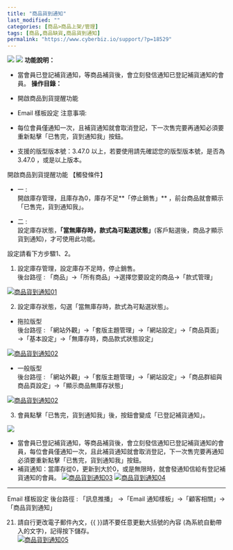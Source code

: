 ```yaml
---
title: "商品貨到通知"
last_modified: ""
categories: [商品>商品上架/管理]
tags: [商品,商品缺貨,商品貨到通知]
permalink: "https://www.cyberbiz.io/support/?p=18529"
---
```


![](https://www.cyberbiz.io/support/wp-content/uploads/適用站別.png)
[![](https://www.cyberbiz.io/support/wp-content/uploads/台灣站.png)](https://www.cyberbiz.io/support/?page_id=2490)
**功能說明：**  

* 當會員已登記補貨通知，等商品補貨後，會立刻發信通知已登記補貨通知的會員。
**操作目錄：**

* 開啟商品到貨提醒功能
* Email 樣板設定
注意事項:  

* 每位會員僅通知一次，且補貨通知就會取消登記，下一次售完要再通知必須要重新點擊「已售完，貨到通知我」按鈕。 
* 支援的版型版本號：3.47.0 以上，若要使用請先確認您的版型版本號，是否為 3.47.0 ，或是以上版本。

開啟商品到貨提醒功能 【觸發條件】  

* 一 :   
開啟庫存管理，且庫存為0，庫存不足**「停止銷售」** ，前台商品就會顯示「已售完，貨到通知我」。

* 二 :   
設定庫存狀態，**「當無庫存時，款式為可點選狀態」**(客戶點選後，商品才顯示貨到通知)，才可使用此功能。

設定請看下方步驟1、2。  

1. 設定庫存管理，設定庫存不足時，停止銷售。  
後台路徑 : 「商品」→「所有商品」→選擇您要設定的商品→「款式管理」  

[![商品貨到通知01](https://www.cyberbiz.io/support/wp-content/uploads/商品貨到通知01.png)](https://www.cyberbiz.io/support/wp-content/uploads/商品貨到通知01.png)



2. 設定庫存狀態，勾選「當無庫存時，款式為可點選狀態」。  


* 拖拉版型  
後台路徑 : 「網站外觀」→「套版主題管理」→「網站設定」→「商品頁面」→「基本設定」→「無庫存時，商品款式狀態設定」  

[![商品貨到通知02](https://www.cyberbiz.io/support/wp-content/uploads/商品貨到通知02-1.png)](https://www.cyberbiz.io/support/wp-content/uploads/商品貨到通知02-1.png)  


* 一般版型  
後台路徑 : 「網站外觀」→「套版主題管理」→「網站設定」→「商品群組與商品頁設定」→「顯示商品無庫存狀態」  

[![商品貨到通知02](https://www.cyberbiz.io/support/wp-content/uploads/商品貨到通知02.png)](https://www.cyberbiz.io/support/wp-content/uploads/商品貨到通知02.png)  


3. 會員點擊「已售完，貨到通知我」後，按鈕會變成「已登記補貨通知」。  

![](https://www.cyberbiz.io/support/wp-content/uploads/fountain-pen.png)

* 當會員已登記補貨通知，等商品補貨後，會立刻發信通知已登記補貨通知的會員，每位會員僅通知一次，且此補貨通知就會取消登記，下一次售完要再通知必須要重新點擊「已售完，貨到通知我」按鈕。 
* 補貨通知：當庫存從0，更新到大於0，或是無限時，就會發通知信給有登記補貨通知的會員。
[![商品貨到通知03](https://www.cyberbiz.io/support/wp-content/uploads/商品貨到通知03.png)](https://www.cyberbiz.io/support/wp-content/uploads/商品貨到通知03.png) [![商品貨到通知04](https://www.cyberbiz.io/support/wp-content/uploads/商品貨到通知04.png)](https://www.cyberbiz.io/support/wp-content/uploads/商品貨到通知04.png)

* * *

Email 樣板設定 後台路徑 : 「訊息推播」 →「Email 通知樣板」→「顧客相關」→「商品貨到通知」  


21. 請自行更改電子郵件內文，{{ }}請不要任意更動大括號的內容 (為系統自動帶入的文字)，記得按下儲存。  
[![商品貨到通知05](https://www.cyberbiz.io/support/wp-content/uploads/商品貨到通知07.png)](https://www.cyberbiz.io/support/wp-content/uploads/商品貨到通知07.png)



